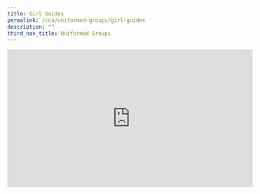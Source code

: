 ```yaml
---
title: Girl Guides
permalink: /cca/uniformed-groups/girl-guides
description: ""
third_nav_title: Uniformed Groups
---
```

<iframe width="560" height="315" src="https://www.youtube.com/embed/1GVC6tHQ47Q" title="YouTube video player" frameborder="0" allow="accelerometer; autoplay; clipboard-write; encrypted-media; gyroscope; picture-in-picture" allowfullscreen></iframe>